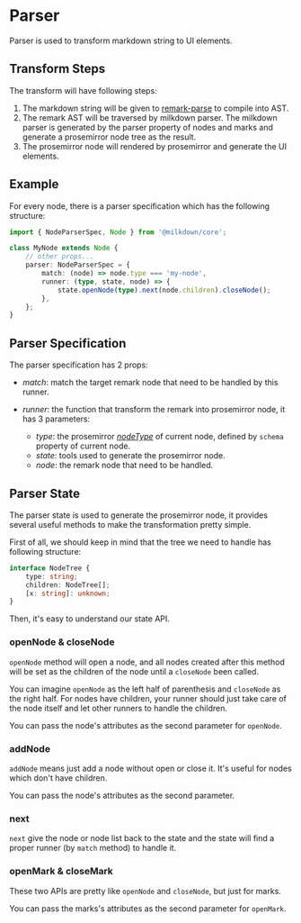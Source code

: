 # Parser

Parser is used to transform markdown string to UI elements.

## Transform Steps

The transform will have following steps:

1. The markdown string will be given to [remark-parse](https://github.com/remarkjs/remark/tree/main/packages/remark-parse) to compile into AST.
2. The remark AST will be traversed by milkdown parser. The milkdown parser is generated by the parser property of nodes and marks and generate a prosemirror node tree as the result.
3. The prosemirror node will rendered by prosemirror and generate the UI elements.

## Example

For every node, there is a parser specification which has the following structure:

```typescript
import { NodeParserSpec, Node } from '@milkdown/core';

class MyNode extends Node {
    // other props...
    parser: NodeParserSpec = {
        match: (node) => node.type === 'my-node',
        runner: (type, state, node) => {
            state.openNode(type).next(node.children).closeNode();
        },
    };
}
```

## Parser Specification

The parser specification has 2 props:

-   _match_: match the target remark node that need to be handled by this runner.

-   _runner_: the function that transform the remark into prosemirror node, it has 3 parameters:

    -   _type_: the prosemirror _[nodeType](https://prosemirror.net/docs/ref/#model.NodeType)_ of current node,
        defined by `schema` property of current node.
    -   _state_: tools used to generate the prosemirror node.
    -   _node_: the remark node that need to be handled.

## Parser State

The parser state is used to generate the prosemirror node,
it provides several useful methods to make the transformation pretty simple.

First of all, we should keep in mind that the tree we need to handle has following structure:

```typescript
interface NodeTree {
    type: string;
    children: NodeTree[];
    [x: string]: unknown;
}
```

Then, it's easy to understand our state API.

### openNode & closeNode

`openNode` method will open a node, and all nodes created after this method will be set as the children of the node until a `closeNode` been called.

You can imagine `openNode` as the left half of parenthesis and `closeNode` as the right half. For nodes have children, your runner should just take care of the node itself and let other runners to handle the children.

You can pass the node's attributes as the second parameter for `openNode`.

### addNode

`addNode` means just add a node without open or close it. It's useful for nodes which don't have children.

You can pass the node's attributes as the second parameter.

### next

`next` give the node or node list back to the state and the state will find a proper runner (by `match` method) to handle it.

### openMark & closeMark

These two APIs are pretty like `openNode` and `closeNode`, but just for marks.

You can pass the marks's attributes as the second parameter for `openMark`.
